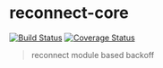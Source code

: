 # reconnect-core
[![Build Status](https://travis-ci.com/chenpengfei/reconnect-core.svg)](https://travis-ci.com/chenpengfei/reconnect-core)
[![Coverage Status](https://coveralls.io/repos/github/chenpengfei/reconnect-core/badge.svg)](https://coveralls.io/github/chenpengfei/reconnect-core)

> reconnect module based backoff

